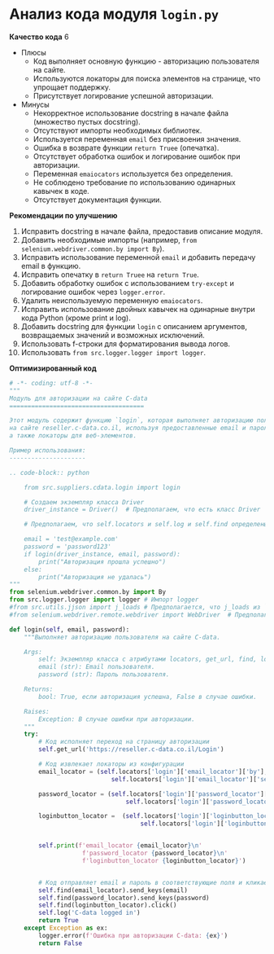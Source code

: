 # Анализ кода модуля `login.py`

**Качество кода**
6
-  Плюсы
    -  Код выполняет основную функцию - авторизацию пользователя на сайте.
    -  Используются локаторы для поиска элементов на странице, что упрощает поддержку.
    -  Присутствует логирование успешной авторизации.
-  Минусы
    -  Некорректное использование docstring в начале файла (множество пустых docstring).
    -  Отсутствуют импорты необходимых библиотек.
    -  Используется переменная `email` без присвоения значения.
    -  Ошибка в возврате функции `return Truee` (опечатка).
    -  Отсутствует обработка ошибок и логирование ошибок при авторизации.
    -  Переменная `emaiocators` используется без определения.
    -  Не соблюдено требование по использованию одинарных кавычек в коде.
    -  Отсутствует документация функции.

**Рекомендации по улучшению**

1.  Исправить docstring в начале файла, предоставив описание модуля.
2.  Добавить необходимые импорты (например, `from selenium.webdriver.common.by import By`).
3.  Исправить использование переменной `email` и добавить передачу email в функцию.
4.  Исправить опечатку в `return Truee` на `return True`.
5.  Добавить обработку ошибок с использованием `try-except` и логирование ошибок через `logger.error`.
6.  Удалить неиспользуемую переменную `emaiocators`.
7.  Исправить использование двойных кавычек на одинарные внутри кода Python (кроме print и log).
8.  Добавить docstring для функции `login` с описанием аргументов, возвращаемых значений и возможных исключений.
9.  Использовать f-строки для форматирования вывода логов.
10. Использовать `from src.logger.logger import logger`.

**Оптимизированный код**

```python
# -*- coding: utf-8 -*-
"""
Модуль для авторизации на сайте C-data
=====================================

Этот модуль содержит функцию `login`, которая выполняет авторизацию пользователя
на сайте reseller.c-data.co.il, используя предоставленные email и пароль,
а также локаторы для веб-элементов.

Пример использования:
---------------------

.. code-block:: python

    from src.suppliers.cdata.login import login

    # Создаем экземпляр класса Driver
    driver_instance = Driver()  # Предполагаем, что есть класс Driver

    # Предполагаем, что self.locators и self.log и self.find определены в Driver

    email = 'test@example.com'
    password = 'password123'
    if login(driver_instance, email, password):
        print("Авторизация прошла успешно")
    else:
        print("Авторизация не удалась")
"""
from selenium.webdriver.common.by import By
from src.logger.logger import logger # Импорт logger
#from src.utils.jjson import j_loads # Предполагается, что j_loads из `src.utils.jjson`
#from selenium.webdriver.remote.webdriver import WebDriver  # Предполагаем, что WebDriver есть

def login(self, email, password):
    """Выполняет авторизацию пользователя на сайте C-data.

    Args:
        self: Экземпляр класса с атрибутами locators, get_url, find, log, print.
        email (str): Email пользователя.
        password (str): Пароль пользователя.

    Returns:
        bool: True, если авторизация успешна, False в случае ошибки.

    Raises:
        Exception: В случае ошибки при авторизации.
    """
    try:
        # Код исполняет переход на страницу авторизации
        self.get_url('https://reseller.c-data.co.il/Login')

        # Код извлекает локаторы из конфигурации
        email_locator = (self.locators['login']['email_locator']['by'],
                            self.locators['login']['email_locator']['selector'])

        password_locator = (self.locators['login']['password_locator']['by'],
                                self.locators['login']['password_locator']['selector'])

        loginbutton_locator =  (self.locators['login']['loginbutton_locator']['by'],
                                    self.locators['login']['loginbutton_locator']['selector'])


        self.print(f'email_locator {email_locator}\n'
                    f'password_locator {password_locator}\n'
                    f'loginbutton_locator {loginbutton_locator}')


        # Код отправляет email и пароль в соответствующие поля и кликает на кнопку входа
        self.find(email_locator).send_keys(email)
        self.find(password_locator).send_keys(password)
        self.find(loginbutton_locator).click()
        self.log('C-data logged in')
        return True
    except Exception as ex:
        logger.error(f'Ошибка при авторизации C-data: {ex}')
        return False
```